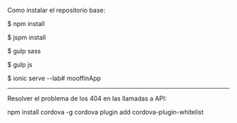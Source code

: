 Como instalar el repositorio base:

$ npm install

$ jspm install

$ gulp sass

$ gulp js

$ ionic serve --lab# mooffinApp

-------

Resolver el problema de los 404 en las llamadas a API:

npm install cordova -g
cordova plugin add cordova-plugin-whitelist
